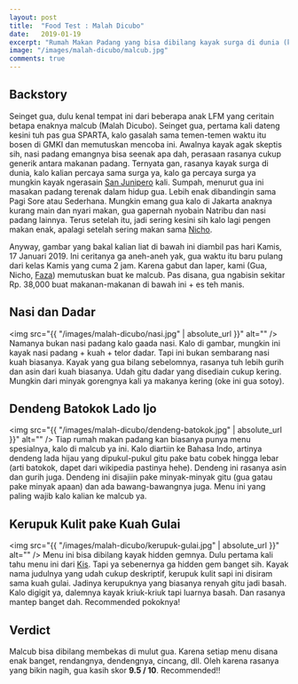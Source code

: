 ```yaml
---
layout: post
title:  "Food Test : Malah Dicubo"
date:   2019-01-19
excerpt: "Rumah Makan Padang yang bisa dibilang kayak surga di dunia (kalo kalian percaya surga tentunya)"
image: "/images/malah-dicubo/malcub.jpg"
comments: true
---
```

## Backstory
Seinget gua, dulu kenal tempat ini dari beberapa anak LFM yang ceritain betapa enaknya malcub (Malah Dicubo). Seinget gua, pertama kali dateng kesini tuh pas gua SPARTA, kalo gasalah sama temen-temen waktu itu bosen di GMKI dan memutuskan mencoba ini. Awalnya kayak agak skeptis sih, nasi padang emangnya bisa seenak apa dah, perasaan rasanya cukup generik antara makanan padang. Ternyata gan, rasanya kayak surga di dunia, kalo kalian percaya sama surga ya, kalo ga percaya surga ya mungkin kayak ngerasain <a href="https://en.wikipedia.org/wiki/San_Junipero">San Junipero</a> kali. Sumpah, menurut gua ini masakan padang terenak dalam hidup gua. Lebih enak dibandingin sama Pagi Sore atau Sederhana. Mungkin emang gua kalo di Jakarta anaknya kurang main dan nyari makan, gua gapernah nyobain Natribu dan nasi padang lainnya. Terus setelah itu, jadi sering kesini sih kalo lagi pengen makan enak, apalagi setelah sering makan sama <a href="https://twitter.com/nicho_cholas"> Nicho</a>.

Anyway, gambar yang bakal kalian liat di bawah ini diambil pas hari Kamis, 17 Januari 2019. Ini ceritanya ga aneh-aneh yak, gua waktu itu baru pulang dari kelas Kamis yang cuma 2 jam. Karena gabut dan laper, kami (Gua, Nicho, <a href="https://twitter.com/ffahleraz">Faza</a>) memutuskan buat ke malcub. Pas disana, gua ngabisin sekitar Rp. 38,000 buat makanan-makanan di bawah ini + es teh manis.

## Nasi dan Dadar
<span class="image right"><img src="{{ "/images/malah-dicubo/nasi.jpg" | absolute_url }}" alt="" /></span> 
Namanya bukan nasi padang kalo gaada nasi. Kalo di gambar, mungkin ini kayak nasi padang + kuah + telor dadar. Tapi ini bukan sembarang nasi kuah biasanya. Kayak yang gua bilang sebelomnya, rasanya tuh lebih gurih dan asin dari kuah biasanya. Udah gitu dadar yang disediain cukup kering. Mungkin dari minyak gorengnya kali ya makanya kering (oke ini gua sotoy).

## Dendeng Batokok Lado Ijo
<span class="image left"><img src="{{ "/images/malah-dicubo/dendeng-batokok.jpg" | absolute_url }}" alt="" /></span> 
Tiap rumah makan padang kan biasanya punya menu spesialnya, kalo di malcub ya ini. Kalo diartiin ke Bahasa Indo, artinya dendeng lada hijau yang dipukul-pukul gitu pake batu cobek hingga lebar (arti batokok, dapet dari wikipedia pastinya hehe). Dendeng ini rasanya asin dan gurih juga. Dendeng ini disajiin pake minyak-minyak gitu (gua gatau pake minyak apaan) dan ada bawang-bawangnya juga. Menu ini yang paling wajib kalo kalian ke malcub ya.

## Kerupuk Kulit pake Kuah Gulai
<span class="image right"><img src="{{ "/images/malah-dicubo/kerupuk-gulai.jpg" | absolute_url }}" alt="" /></span> 
Menu ini bisa dibilang kayak hidden gemnya. Dulu pertama kali tahu menu ini dari <a href="https://twitter.com/ChrisJooo">Kis</a>. Tapi ya sebenernya ga hidden gem banget sih. Kayak nama judulnya yang udah cukup deskriptif, kerupuk kulit sapi ini disiram sama kuah gulai. Jadinya kerupuknya yang biasanya renyah gitu jadi basah. Kalo digigit ya, dalemnya kayak kriuk-kriuk tapi luarnya basah. Dan rasanya mantep banget dah. Recommended pokoknya!

## Verdict
Malcub bisa dibilang membekas di mulut gua. Karena setiap menu disana enak banget, rendangnya, dendengnya, cincang, dll. Oleh karena rasanya yang bikin nagih, gua kasih skor **9.5 / 10**. Recommended!!